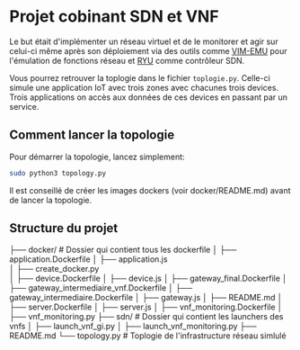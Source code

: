 # Projet cobinant SDN et VNF

Le but était d'implémenter un réseau virtuel et de le monitorer et agir sur celui-ci même après son déploiement via des outils comme [VIM-EMU](https://github.com/containernet/vim-emu/wiki/APIs) pour l'émulation de fonctions réseau et [RYU](https://ryu.readthedocs.io/en/latest/app/ofctl_rest.html) comme contrôleur SDN.     

Vous pourrez retrouver la toplogie dans le fichier `toplogie.py`. Celle-ci simule une application IoT avec trois zones avec chacunes trois devices. Trois applications on accès aux données de ces devices en passant par un service.

## Comment lancer la topologie

Pour démarrer la topologie, lancez simplement:
```bash
sudo python3 topology.py
```

Il est conseillé de créer les images dockers (voir docker/README.md) avant de lancer la topologie.

## Structure du projet


├── docker/                      # Dossier qui contient tous les dockerfile
│   ├── application.Dockerfile
│   ├── application.js      
│   ├── create_docker.py        
│   ├── device.Dockerfile
│   ├── device.js
│   ├── gateway_final.Dockerfile
│   ├── gateway_intermediaire_vnf.Dockerfile
│   ├── gateway_intermediaire.Dockerfile
│   ├── gateway.js
│   ├── README.md
│   ├── server.Dockerfile
│   ├── server.js
│   ├── vnf_monitoring.Dockerfile
│   ├── vnf_monitoring.py 
├── sdn/                         # Dossier qui contient les launchers des vnfs
│   ├── launch_vnf_gi.py
│   ├── launch_vnf_monitoring.py
├── README.md
└── topology.py                  # Toplogie de l'infrastructure réseau simlulé